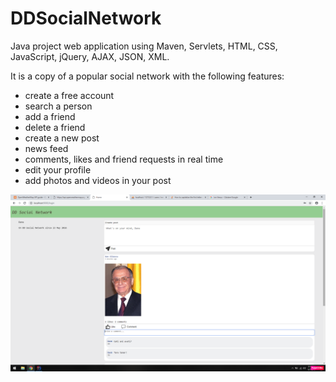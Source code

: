# DDSocialNetwork
Java project web application using Maven, Servlets, HTML, CSS, JavaScript, jQuery, AJAX, JSON, XML.

It is a copy of a popular social network with the following features:
  - create a free account
  - search a person
  - add a friend
  - delete a friend
  - create a new post
  - news feed
  - comments, likes and friend requests in real time
  - edit your profile
  - add photos and videos in your post
  
  
  ![image](https://github.com/tdanamh/DDSocialNetwork/blob/master/photo.png)
